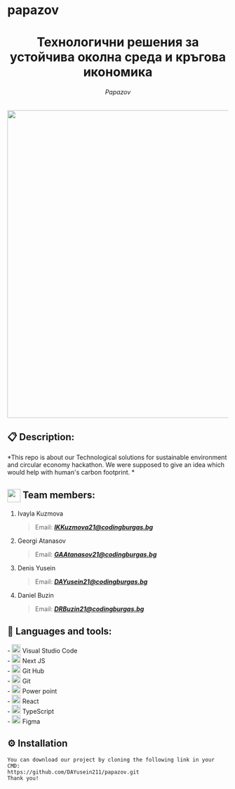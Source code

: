 # papazov


<h1 align="center">Технологични решения за устойчива околна среда и кръгова икономика</h1>
<h6 align="center">Papazov</h6>
<p align="center">
<img src="https://media.discordapp.net/attachments/941369945785237554/1098533936075898950/image.png" width="700px">
</p>

## 📋 Description:
*This repo is about our Technological solutions for sustainable environment and circular economy hackathon. We were supposed to give an idea which would help with human's carbon footprint. *   

## <img align="center" src="https://overseasrealty.com/en/referrals/miscellanous-images/team.png/image_preview" width="30">   Team members:
1. Ivayla Kuzmova
   > Email: ***IKKuzmova21@codingburgas.bg***
   >  
2. Georgi Atanasov
   > Email: ***GAAtanasov21@codingburgas.bg***
3. Denis Yusein
   > Email: ***DAYusein21@codingburgas.bg***
4. Daniel Buzin
   > Email: ***DRBuzin21@codingburgas.bg***



## 🚀 Languages and tools:

<p align="left">     
    - <img src="https://upload.wikimedia.org/wikipedia/commons/thumb/9/9a/Visual_Studio_Code_1.35_icon.svg/2048px-Visual_Studio_Code_1.35_icon.svg.png" width="20"> Visual Studio Code <br>
    - <img src="https://static-00.iconduck.com/assets.00/nextjs-icon-512x512-11yvtwzn.png" width="20">  Next JS<br>
    - <img src="https://cdn-icons-png.flaticon.com/512/25/25231.png" width="20">  Git Hub <br>
    - <img src="https://upload.wikimedia.org/wikipedia/commons/thumb/e/e0/Git-logo.svg/640px-Git-logo.svg.png" width="20">  Git <br>
    - <img src="https://upload.wikimedia.org/wikipedia/commons/thumb/0/0d/Microsoft_Office_PowerPoint_%282019%E2%80%93present%29.svg/512px-Microsoft_Office_PowerPoint_%282019%E2%80%93present%29.svg.png?20210821050414" width="20">  Power point <br>
    - <img src="https://upload.wikimedia.org/wikipedia/commons/thumb/a/a7/React-icon.svg/2300px-React-icon.svg.png" width="20">  React <br>
    - <img src="https://upload.wikimedia.org/wikipedia/commons/thumb/4/4c/Typescript_logo_2020.svg/1200px-Typescript_logo_2020.svg.png" width="20">  TypeScript <br>
    - <img src="https://upload.wikimedia.org/wikipedia/commons/thumb/3/33/Figma-logo.svg/1667px-Figma-logo.svg.png" width="20">  Figma <br>

   
## ⚙ Installation
```
You can download our project by cloning the following link in your CMD:
https://github.com/DAYusein211/papazov.git
Thank you!
```




